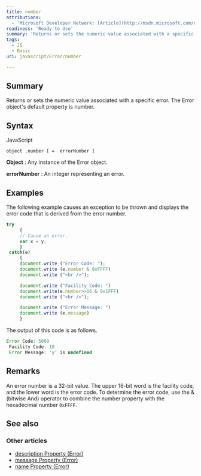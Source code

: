 ```yaml
---
title: number
attributions:
  - 'Microsoft Developer Network: [Article](http://msdn.microsoft.com/en-us/library/ie/hc53e755(v=vs.94).aspx)'
readiness: 'Ready to Use'
summary: 'Returns or sets the numeric value associated with a specific error. The Error object''s default property is number.'
tags:
  - JS
  - Basic
uri: javascript/Error/number

---
```

## Summary

Returns or sets the numeric value associated with a specific error. The Error object's default property is number.

## Syntax

<span class="language">JavaScript</span>

    object .number [ =  errorNumber ]

**Object**
:   Any instance of the Error object.

**errorNumber**
:   An integer representing an error.

## Examples

The following example causes an exception to be thrown and displays the error code that is derived from the error number.

``` js
try
     {
     // Cause an error.
     var x = y;
     }
 catch(e)
     {
     document.write ("Error Code: ");
     document.write (e.number & 0xFFFF)
     document.write ("<br />");

     document.write ("Facility Code: ")
     document.write(e.number>>16 & 0x1FFF)
     document.write ("<br />");

     document.write ("Error Message: ")
     document.write (e.message)
     }
```

The output of this code is as follows.

``` js
Error Code: 5009
 Facility Code: 10
 Error Message: 'y' is undefined
```

## Remarks

An error number is a 32-bit value. The upper 16-bit word is the facility code, and the lower word is the error code. To determine the error code, use the & (bitwise And) operator to combine the number property with the hexadecimal number `0xFFFF`.

## See also

### Other articles

-   [description Property (Error)](/javascript/Error/description)
-   [message Property (Error)](/javascript/Error/message)
-   [name Property (Error)](/javascript/Error/name)

